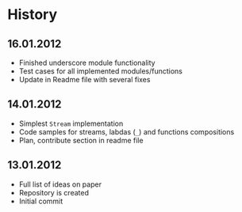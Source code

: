 # History

## 16.01.2012 

* Finished underscore module functionality
* Test cases for all implemented modules/functions
* Update in Readme file with several fixes

## 14.01.2012

* Simplest `Stream` implementation
* Code samples for streams, labdas (`_`) and functions compositions
* Plan, contribute section in readme file

## 13.01.2012

* Full list of ideas on paper 
* Repository is created
* Initial commit